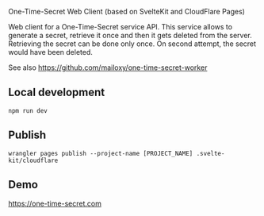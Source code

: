 One-Time-Secret Web Client (based on SvelteKit and CloudFlare Pages)

Web client for a One-Time-Secret service API. This service allows to generate a secret, retrieve it once and then it gets deleted from the server. Retrieving the secret can be done only once. On second attempt, the secret would have been deleted.
  
See also https://github.com/mailoxy/one-time-secret-worker
  
## Local development
```
npm run dev
```
  
## Publish
```
wrangler pages publish --project-name [PROJECT_NAME] .svelte-kit/cloudflare
```

## Demo

https://one-time-secret.com